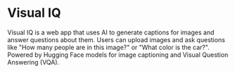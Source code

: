 # Visual IQ
Visual IQ is a web app that uses AI to generate captions for images and answer questions about them. Users can upload images and ask questions like "How many people are in this image?" or "What color is the car?". Powered by Hugging Face models for image captioning and Visual Question Answering (VQA).
